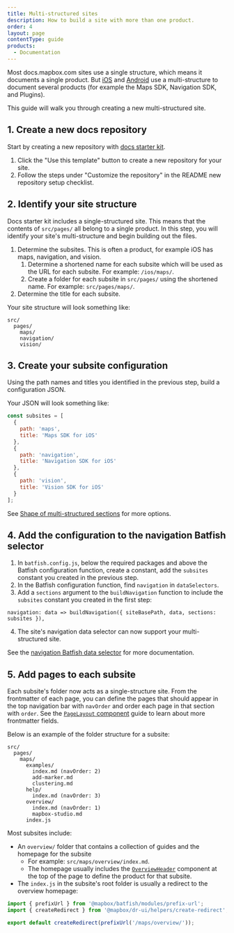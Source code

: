 ```yaml
---
title: Multi-structured sites
description: How to build a site with more than one product.
order: 4
layout: page
contentType: guide
products:
  - Documentation
---
```


Most docs.mapbox.com sites use a single structure, which means it documents a single product. But [iOS](https://docs.mapbox.com/ios/maps/overview/) and [Android](https://docs.mapbox.com/android/maps/overview/) use a multi-structure to document several products (for example the Maps SDK, Navigation SDK, and Plugins).

This guide will walk you through creating a new multi-structured site.

## 1. Create a new docs repository

Start by creating a new repository with [docs starter kit](https://github.com/mapbox/docs-starter-kit).

1. Click the "Use this template" button to create a new repository for your site.
2. Follow the steps under "Customize the repository" in the README new repository setup checklist.

## 2. Identify your site structure

Docs starter kit includes a single-structured site. This means that the contents of `src/pages/` all belong to a single product. In this step, you will identify your site's multi-structure and begin building out the files.

1. Determine the subsites. This is often a product, for example iOS has maps, navigation, and vision.
   1. Determine a shortened name for each subsite which will be used as the URL for each subsite. For example: `/ios/maps/`.
   2. Create a folder for each subsite in `src/pages/` using the shortened name. For example: `src/pages/maps/`.
2. Determine the title for each subsite.

Your site structure will look something like:

```
src/
  pages/
    maps/
    navigation/
    vision/
```

## 3. Create your subsite configuration

Using the path names and titles you identified in the previous step, build a configuration JSON.

Your JSON will look something like:

```js
const subsites = [
  {
    path: 'maps',
    title: 'Maps SDK for iOS'
  },
  {
    path: 'navigation',
    title: 'Navigation SDK for iOS'
  },
  {
    path: 'vision',
    title: 'Vision SDK for iOS'
  }
];
```

See [Shape of multi-structured sections](/dr-ui/guides/batfish-helpers/#shape-of-multi-structured-sections) for more options.

## 4. Add the configuration to the navigation Batfish selector

1. In `batfish.config.js`, below the required packages and above the Batfish configuration function, create a constant, add the `subsites` constant you created in the previous step.
2. In the Batfish configuration function, find `navigation` in `dataSelectors`.
3. Add a `sections` argument to the `buildNavigation` function to include the `subsites` constant you created in the first step:

```
navigation: data => buildNavigation({ siteBasePath, data, sections: subsites }),
```

4. The site's navigation data selector can now support your multi-structured site.

See the [navigation Batfish data selector](/dr-ui/guides/batfish-helpers/#navigation) for more documentation.

## 5. Add pages to each subsite

Each subsite's folder now acts as a single-structure site. From the frontmatter of each page, you can define the pages that should appear in the top navigation bar with `navOrder` and order each page in that section with `order`. See the [`PageLayout` component](/dr-ui/guides/page-layout/) guide to learn about more frontmatter fields.

Below is an example of the folder structure for a subsite:

```
src/
  pages/
    maps/
      examples/
        index.md (navOrder: 2)
        add-marker.md
        clustering.md
      help/
        index.md (navOrder: 3)
      overview/
        index.md (navOrder: 1)
        mapbox-studio.md
      index.js
```

Most subsites include:

- An `overview/` folder that contains a collection of guides and the homepage for the subsite
  - For example: `src/maps/overview/index.md`.
  - The homepage usually includes the [`OverviewHeader`](/dr-ui/components/#overviewheader) component at the top of the page to define the product for that subsite.
- The `index.js` in the subsite's root folder is usually a redirect to the overview homepage:

```js
import { prefixUrl } from '@mapbox/batfish/modules/prefix-url';
import { createRedirect } from '@mapbox/dr-ui/helpers/create-redirect';

export default createRedirect(prefixUrl('/maps/overview/'));
```
